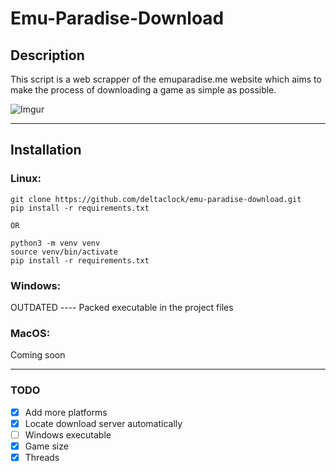 # Emu-Paradise-Download

## Description

This script is a web scrapper of the emuparadise.me website which aims to make
the process of downloading a game as simple as possible.

![Imgur](https://imgur.com/E0IUwJ5.png "Example")

***
## Installation

### Linux:

```
git clone https://github.com/deltaclock/emu-paradise-download.git
pip install -r requirements.txt

OR

python3 -m venv venv
source venv/bin/activate
pip install -r requirements.txt
```
### Windows:
OUTDATED ---- Packed executable in the project files

### MacOS:
Coming soon

***
### TODO

- [x] Add more platforms
- [x] Locate download server automatically
- [ ] Windows executable
- [x] Game size
- [x] Threads
